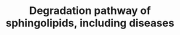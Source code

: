 ---
annotations:
- id: DOID:4
  type: Disease Ontology
  value: disease
- id: DOID:0070112
  parent: genetic disease
  type: Disease Ontology
  value: Niemann-Pick disease type B
- id: DOID:3322
  parent: genetic disease
  type: Disease Ontology
  value: GM1 gangliosidosis
- id: DOID:0070111
  parent: genetic disease
  type: Disease Ontology
  value: Niemann-Pick disease type A
- id: PW:0000733
  parent: classic metabolic pathway
  type: Pathway Ontology
  value: glycosphingolipid metabolic pathway
- id: PW:0000013
  parent: disease pathway
  type: Pathway Ontology
  value: disease pathway
- id: DOID:3323
  parent: genetic disease
  type: Disease Ontology
  value: Sandhoff disease
- id: PW:0000735
  parent: classic metabolic pathway
  type: Pathway Ontology
  value: altered sphingolipid metabolic pathway
- id: PW:0000162
  parent: classic metabolic pathway
  type: Pathway Ontology
  value: sphingolipid biosynthetic pathway
- id: DOID:10581
  parent: genetic disease
  type: Disease Ontology
  value: metachromatic leukodystrophy
- id: DOID:14504
  parent: genetic disease
  type: Disease Ontology
  value: Niemann-Pick disease
- id: DOID:0050464
  parent: genetic disease
  type: Disease Ontology
  value: Farber lipogranulomatosis
- id: PW:0000197
  parent: classic metabolic pathway
  type: Pathway Ontology
  value: sphingolipid metabolic pathway
- id: DOID:14499
  parent: genetic disease
  type: Disease Ontology
  value: Fabry disease
- id: DOID:1926
  parent: genetic disease
  type: Disease Ontology
  value: Gaucher's disease
- id: DOID:3321
  parent: genetic disease
  type: Disease Ontology
  value: GM2 gangliosidosis
- id: DOID:10587
  parent: genetic disease
  type: Disease Ontology
  value: Krabbe disease
- id: DOID:3320
  parent: genetic disease
  type: Disease Ontology
  value: Tay-Sachs disease
- id: PW:0000163
  parent: classic metabolic pathway
  type: Pathway Ontology
  value: sphingolipid degradation pathway
- id: PW:0001062
  parent: classic metabolic pathway
  type: Pathway Ontology
  value: lacto-series glycosphingolipid metabolic pathway
- id: DOID:2368
  parent: genetic disease
  type: Disease Ontology
  value: gangliosidosis
- id: DOID:4795
  parent: genetic disease
  type: Disease Ontology
  value: GM2 gangliosidosis, AB variant
authors:
- DeSl
- Andra
- Egonw
- AdoBioInfo
- IreneHemel
- Khanspers
- Finterly
- Fehrhart
- Eweitz
- Mkutmon
citedin: ''
communities:
- IEM
- ONTOX
- RareDiseases
description: Test pathway to include dieases in pathways, in order to deduce biomarkers.
last-edited: 2025-06-13
ndex: 64075170-8b69-11eb-9e72-0ac135e8bacf
organisms:
- Homo sapiens
redirect_from:
- /index.php/Pathway:WP4153
- /instance/WP4153
- /instance/WP4153_r139395
revision: r139395
schema-jsonld:
- '@context': https://schema.org/
  '@id': https://wikipathways.github.io/pathways/WP4153.html
  '@type': Dataset
  creator:
    '@type': Organization
    name: WikiPathways
  description: Test pathway to include dieases in pathways, in order to deduce biomarkers.
  keywords:
  - Acid ceramidase
  - Acrylsulfatase A
  - Alpha-galactosidase A
  - 'Beta-hexosaminidase A, B:'
  - Ceramide
  - Digalactosylceramide
  - Digalactosylceramide alpha
  - Digalactosylceramide beta
  - GA1
  - GA2
  - GLB1
  - GM1
  - 'GM1-beta-galactosidase (GLB):'
  - 'GM1-beta-galactosidease (GLB):'
  - GM2
  - GM2-activator
  - 'GM2A '
  - GM3
  - GalCer-beta-galactosidase
  - Globoside
  - Globoside example 1
  - Globoside example 2
  - Glucosylceramide
  - Glucosylceramide-beta-glucosidase
  - HEXA
  - HEXB
  - LIPA
  - NPC1
  - NPC2
  - PSAP
  - SCARB2
  - Sap-A
  - Sap-B
  - Sap-C
  - Sialidase
  - Sialidase 1
  - Sialidase 2
  - Sialidase 3
  - Sialidase 4
  - Sphingomyelin
  - Sphingomyelinase
  - Sphingosine
  - Sulfatide
  - galactosyl-ceramide
  - globotriaosylceramide
  - lactosylceramide
  license: CC0
  name: Degradation pathway of sphingolipids, including diseases
seo: CreativeWork
title: Degradation pathway of sphingolipids, including diseases
wpid: WP4153
---